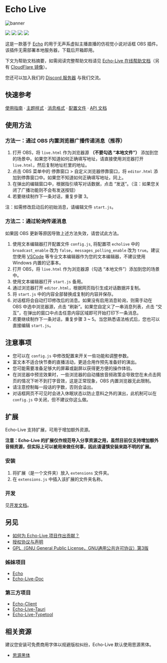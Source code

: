 # Echo Live
![banner](https://sheep-realms.github.io/images/project/echo-live/banner.png)

![](https://img.shields.io/github/license/sheep-realms/Echo-Live?style=for-the-badge)
![](https://img.shields.io/github/v/release/sheep-realms/Echo-Live?style=for-the-badge)
![](https://img.shields.io/github/downloads/sheep-realms/Echo-Live/total?style=for-the-badge)
![](https://img.shields.io/github/stars/sheep-realms/Echo-Live?style=for-the-badge)

这是一款基于 [Echo](https://github.com/sheep-realms/Echo) 的用于无声系虚拟主播直播的仿视觉小说对话框 OBS 插件。该插件无需部署本地服务器，下载后开箱即用。

下文为帮助文档摘要，如需阅读完整帮助文档请见 [Echo-Live 在线帮助文档](https://sheep-realms.github.io/Echo-Live-Doc/)（另有 [CloudFlare 镜像](https://echo-live-doc.pages.dev/)）。

您还可以加入我们的 [Discord 服务器](https://discord.gg/XuPQBw6tHC) 与我们交流。

## 快速参考
[使用指南](https://sheep-realms.github.io/Echo-Live-Doc/main/how-to-use/) · 
[主题样式](https://sheep-realms.github.io/Echo-Live-Doc/custom/theme/) · 
[消息格式](https://sheep-realms.github.io/Echo-Live-Doc/message/) · 
[配置文件](https://sheep-realms.github.io/Echo-Live-Doc/custom/config/) · 
[API 文档](https://sheep-realms.github.io/Echo-Live-Doc/dev/broadcast/)

## 使用方法
### 方法一：通过 OBS 内置浏览器广播传递消息（推荐）
1. 打开 OBS，将 `live.html` 作为浏览器源 **（不要勾选 “本地文件”）** 添加到您的场景中。如果您不知道如何正确填写地址，请直接使用浏览器打开 `live.html`，然后复制地址栏里的地址。
2. 点击 OBS 菜单中的 停靠窗口 > 自定义浏览器停靠窗口，将 `editor.html` 添加到停靠窗口中。如果您不知道如何正确填写地址，同上。
3. 在弹出的编辑窗口中，根据指引填写对话数据，点击 “发送”。（注：如果您关闭了广播功能则不会有发送按钮）
4. 若要继续制作下一条对话，重复步骤 3。

注：如需修改启动后的初始消息，请编辑文件 `start.js`。

### 方法二：通过轮询传递消息
如果因 OBS 更新等原因导致上述方法失效，请尝试此方法。
1. 使用文本编辑器打开配置文件 `config.js`, 将配置项 `echolive` 中的 `broadcast_enable` 改为 `false`，`messages_polling_enable` 改为 `true`。建议您使用 [VSCode](https://code.visualstudio.com/) 等专业文本编辑器作为您的文本编辑器，不建议使用 Windows 内置的记事本。
2. 打开 OBS，将 `live.html` 作为浏览器源（勾选 “本地文件”）添加到您的场景中。
3. 使用文本编辑器打开 `start.js` 备用。
4. 通过浏览器打开 `editor.html`，根据网页指引生成对话数据并复制。
5. 将 `start.js` 中的内容全部替换成复制的内容并保存。
6. 对话框将会自动打印修改后的消息。如果没有启用消息轮询，则需手动在 OBS 中选中浏览器源，点击 “刷新”。如果您自定义了一串消息列表，点击 “交互”，在弹出的窗口中点击任意内容区域即可开始打印下一条消息。
7. 若要继续制作下一条对话，重复步骤 3 ~ 5。当您熟悉语法格式后，您也可以直接编辑 `start.js`。

## 注意事项
- 您可以在 `config.js` 中修改配置来开关一些功能和调整参数。
- 富文本不适合快节奏的直播活动，更适合用作预先准备好的演出。
- 您可能需要准备足够大的屏幕或副屏以获得更方便的操作体验。
- 在浏览器中预览效果时，一些浏览器的自动播放音频政策会导致您在未点击网页的情况下听不到打字音效，这是正常现象，OBS 内置浏览器无此限制。
- 请注意控制每一段话的字数，否则会溢出。
- 对话框网页不可见时会进入休眠状态以防止意料之外的演出，此机制可以在 `config.js` 中关闭，但不建议你这么做。

## 扩展
Echo-Live 支持扩展，可用于增加额外资源。

**注意：Echo-Live 的扩展仅作规范导入分享资源之用，虽然目前仅支持增加额外音频资源，但实际上可以被用来做任何事，因此请谨慎安装来路不明的扩展。**

### 安装
1. 将扩展（是一个文件夹）放入 `extensions` 文件夹。
2. 在 `extensions.js` 中插入该扩展的文件夹名称。

### 开发
见[开发文档](https://sheep-realms.github.io/Echo-Live-Doc/custom/extension/)。

## 另见
- [如何为 Echo-Live 项目作出贡献？](CONTRIBUTING.md)
- [授权协议与声明](copyright.md)
- [GPL（GNU General Public License，GNU通用公共许可协议）第3版](LICENSE)

### 姊妹项目
- [Echo](https://github.com/sheep-realms/Echo)
- [Echo-Live-Doc](https://github.com/sheep-realms/Echo-Live-Doc)

### 第三方项目
- [Echo-Client](https://github.com/Rickyxrc/echo-client)
- [Echo-Live-Tauri](https://github.com/LuiScreaMed/Echo-Live-Tauri)
- [Echo-Live-Typetool](https://github.com/RaySky-Rt/Echo-Live-Typetool)

## 相关资源
建议您安装可免费商用字体以规避版权纠纷，Echo-Live 默认使用思源黑体。

- [思源黑体](https://github.com/adobe-fonts/source-han-sans)
